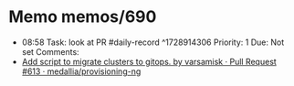 # Memo memos/690
- 08:58 Task: look at PR #daily-record ^1728914306
Priority: 1
Due: Not set
Comments:
- [Add script to migrate clusters to gitops. by varsamisk · Pull Request #613 · medallia/provisioning-ng](https://github.medallia.com/medallia/provisioning-ng/pull/613)
